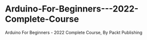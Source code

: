 # Arduino-For-Beginners---2022-Complete-Course
Arduino For Beginners - 2022 Complete Course, By Packt Publishing

